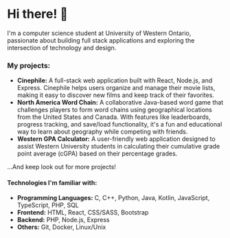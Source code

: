 # Hi there! 👋 #
I'm a computer science student at University of Western Ontario, passionate about building full stack applications and exploring the intersection of technology and design.

### My projects: ###
- **Cinephile:** A full-stack web application built with React, Node.js, and Express. Cinephile helps users organize and manage their movie lists, making it easy to discover new films and keep track of their favorites.
- **North America Word Chain:** A collaborative Java-based word game that challenges players to form word chains using geographical locations from the United States and Canada. With features like leaderboards, progress tracking, and save/load functionality, it's a fun and educational way to learn about geography while competing with friends.
- **Western GPA Calculator:** A user-friendly web application designed to assist Western University students in calculating their cumulative grade point average (cGPA) based on their percentage grades.

...And keep look out for more projects!

#### Technologies I'm familiar with: ###
- **Programming Languages:** C, C++, Python, Java, Kotlin, JavaScript, TypeScript, PHP, SQL
- **Frontend:** HTML, React, CSS/SASS, Bootstrap
- **Backend:** PHP, Node.js, Express
- **Others:** Git, Docker, Linux/Unix
